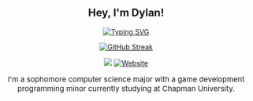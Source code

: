 <div align="center">

## **Hey, I'm Dylan!**

<a href="https://git.io/typing-svg"><img src="https://readme-typing-svg.demolab.com?font=Mono&size=30&duration=3000&pause=100&color=F77808&background=0006FF00&center=true&vCenter=true&random=true&width=500&height=60&lines=A+Game+Developer;A+Web+Developer;A+Unity+Enthusiast;A+Project+Manager;A+Modder;An+Open+Source+Junkie;A+University+Student;A+Computer+Science+Major;" alt="Typing SVG" /></a>

<a href="https://git.io/streak-stats"><img src="https://github-readme-streak-stats-dylandevelops.vercel.app?user=DylanDevelops&theme=dark&border_radius=10" alt="GitHub Streak" /></a>


![](https://komarev.com/ghpvc/?username=DylanDevelops&label=Visitors+Count&color=orange&style=for-the-badge)
<a href="https://www.dylanravel.com/contact"><img alt="Website" src="https://img.shields.io/badge/Send%20a%20Message-Contact-orange?style=for-the-badge"></a>
<p style="font-size: 15px;">I'm a sophomore computer science major with a game development programming minor currently studying at Chapman University.</p>

</div>
